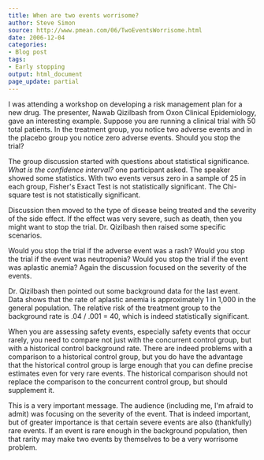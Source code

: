 ```yaml
---
title: When are two events worrisome?
author: Steve Simon
source: http://www.pmean.com/06/TwoEventsWorrisome.html
date: 2006-12-04
categories:
- Blog post
tags:
- Early stopping
output: html_document
page_update: partial
---
```


I was attending a workshop on developing a risk management plan for a
new drug. The presenter, Nawab Qizilbash from Oxon Clinical
Epidemiology, gave an interesting example. Suppose you are running a
clinical trial with 50 total patients. In the treatment group, you
notice two adverse events and in the placebo group you notice zero
adverse events. Should you stop the trial?

The group discussion started with questions about statistical
significance. *What is the confidence interval?* one participant asked.
The speaker showed some statistics. With two events versus zero in a
sample of 25 in each group, Fisher's Exact Test is not statistically
significant. The Chi-square test is not statistically significant.

Discussion then moved to the type of disease being treated and the
severity of the side effect. If the effect was very severe, such as
death, then you might want to stop the trial. Dr. Qizilbash then raised
some specific scenarios.

Would you stop the trial if the adverse event was a rash? Would you stop
the trial if the event was neutropenia? Would you stop the trial if the
event was aplastic anemia? Again the discussion focused on the severity
of the events.

Dr. Qizilbash then pointed out some background data for the last event.
Data shows that the rate of aplastic anemia is approximately 1 in 1,000
in the general population. The relative risk of the treatment group to
the background rate is .04 / .001 = 40, which is indeed statistically
significant.

When you are assessing safety events, especially safety events that
occur rarely, you need to compare not just with the concurrent control
group, but with a historical control background rate. There are indeed
problems with a comparison to a historical control group, but you do
have the advantage that the historical control group is large enough
that you can define precise estimates even for very rare events. The
historical comparison should not replace the comparison to the
concurrent control group, but should supplement it.

This is a very important message. The audience (including me, I'm
afraid to admit) was focusing on the severity of the event. That is
indeed important, but of greater importance is that certain severe
events are also (thankfully) rare events. If an event is rare enough in
the background population, then that rarity may make two events by
themselves to be a very worrisome problem.
